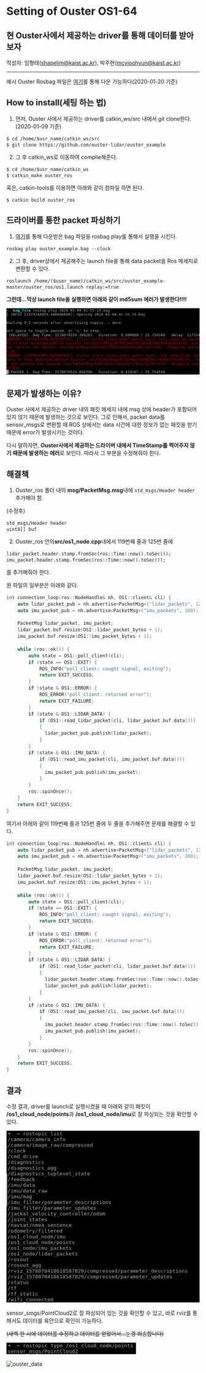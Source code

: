 # Setting of Ouster OS1-64

## 현 Ouster사에서 제공하는 driver를 통해 데이터를 받아보자 

작성자: 임형태(shapelim@kaist.ac.kr), 박주현(mcvjoohyun@kaist.ac.kr)

----

예시 Ouster Rosbag 파일은 [여기](https://www.dropbox.com/s/9gofcgfzaa8oyft/ouster_example.bag?dl=0)를 통해 다운 가능하다(2020-01-20 기준)

## How to install(세팅 하는 법)

1. 먼저, Ouster 사에서 제공하는 driver를 catkin_ws/src 내에서 git clone한다. (2020-01-09 기준)

<pre><code>$ cd /home/$usr_name/catkin_ws/src</code>
<code>$ git clone https://github.com/ouster-lidar/ouster_example</code></pre>

2. 그 후 catkin_ws로 이동하여 complie해준다.

<pre><code>$ cd /home/$usr_name/catkin_ws</code>
<code>$ catkin_make ouster_ros</code></pre>

혹은, catkin-tools를 이용하면 아래와 같이 컴파일 하면 된다.
<pre><code>$ catkin build ouster_ros</code></pre>

## 드라이버를 통한 packet 파싱하기

1. [여기](https://www.dropbox.com/s/9gofcgfzaa8oyft/ouster_example.bag?dl=0)를 통해 다운받은 bag 파일을 rosbag play를 통해서 실행을 시킨다.

<pre><code>rosbag play ouster_example.bag --clock</code></pre>

2. 그 후, driver상에서 제공해주는 launch file을 통해 data packet을 Ros 메세지로 변환할 수 있다.

<pre><code>roslaunch /home/($user_name)/catkin_ws/src/ouster_example-master/ouster_ros/os1.launch replay:=true</code></pre>
    
**그런데...막상 launch file을 실행하면 아래와 같이 md5sum 에러가 발생한다!!!!**
    
![error_occurs](/readme_materials/ouster_error.png)    
    
## 문제가 발생하는 이유?

Ouster 사에서 제공하는 driver 내의 패킷 메세지 내에 msg 상에 header가 포함되어 있지 않기 때문에 발생하는 것으로 보인다. 그로 인해서, packet data를 sensor_msgs로 변환할 때 ROS 상에서는 data 시간에 대한 정보가 없는 패킷을 받기 때문에 error가 발생시키는 것이다. 

다시 말하자면, **Ouster사에서 제공하는 드라이버 내에서 TimeStamp를 찍어주지 않기 때문에 발생하는 에러**로 보인다. 따라서 그 부분을 수정해줘야 한다.

## 해결책

1. Ouster_ros 폴더 내의 **msg/PacketMsg.msg**내에 <code>std_msgs/Header header</code> 추가해야 함.

(수정후)

<pre><code>std_msgs/Header header</code>
<code>uint8[] buf</code></pre>

2. Ouster_ros 안의**src/os1_node.cpp**내에서 119번째 줄과 125번 줄에 

<pre><code>lidar_packet.header.stamp.fromSec(ros::Time::now().toSec());</code>
<code>imu_packet.header.stamp.fromSec(ros::Time::now().toSec());</code></pre>

를 추가해줘야 한다.

원 파일의 일부분은 아래와 같다.


```cpp
int connection_loop(ros::NodeHandle& nh, OS1::client& cli) {
    auto lidar_packet_pub = nh.advertise<PacketMsg>("lidar_packets", 1280);
    auto imu_packet_pub = nh.advertise<PacketMsg>("imu_packets", 100);

    PacketMsg lidar_packet, imu_packet;
    lidar_packet.buf.resize(OS1::lidar_packet_bytes + 1);
    imu_packet.buf.resize(OS1::imu_packet_bytes + 1);

    while (ros::ok()) {
        auto state = OS1::poll_client(cli);
        if (state == OS1::EXIT) {
            ROS_INFO("poll_client: caught signal, exiting");
            return EXIT_SUCCESS;
        }
        if (state & OS1::ERROR) {
            ROS_ERROR("poll_client: returned error");
            return EXIT_FAILURE;
        }
        if (state & OS1::LIDAR_DATA) {
            if (OS1::read_lidar_packet(cli, lidar_packet.buf.data()))
            {
              lidar_packet_pub.publish(lidar_packet);
            }
        }
        if (state & OS1::IMU_DATA) {
            if (OS1::read_imu_packet(cli, imu_packet.buf.data()))
            {
              imu_packet_pub.publish(imu_packet);
            }
        }
        ros::spinOnce();
    }
    return EXIT_SUCCESS;
}
```

여기서 아래와 같이 119번째 줄과 125번 줄에 두 줄을 추가해주면 문제를 해결할 수 있다.

```cpp
int connection_loop(ros::NodeHandle& nh, OS1::client& cli) {
    auto lidar_packet_pub = nh.advertise<PacketMsg>("lidar_packets", 1280);
    auto imu_packet_pub = nh.advertise<PacketMsg>("imu_packets", 100);

    PacketMsg lidar_packet, imu_packet;
    lidar_packet.buf.resize(OS1::lidar_packet_bytes + 1);
    imu_packet.buf.resize(OS1::imu_packet_bytes + 1);

    while (ros::ok()) {
        auto state = OS1::poll_client(cli);
        if (state == OS1::EXIT) {
            ROS_INFO("poll_client: caught signal, exiting");
            return EXIT_SUCCESS;
        }
        if (state & OS1::ERROR) {
            ROS_ERROR("poll_client: returned error");
            return EXIT_FAILURE;
        }
        if (state & OS1::LIDAR_DATA) {
            if (OS1::read_lidar_packet(cli, lidar_packet.buf.data()))
            {
              lidar_packet.header.stamp.fromSec(ros::Time::now().toSec());
              lidar_packet_pub.publish(lidar_packet);
            }
        }
        if (state & OS1::IMU_DATA) {
            if (OS1::read_imu_packet(cli, imu_packet.buf.data()))
            {
              imu_packet.header.stamp.fromSec(ros::Time::now().toSec());
              imu_packet_pub.publish(imu_packet);
            }
        }
        ros::spinOnce();
    }
    return EXIT_SUCCESS;
}
```

## 결과

수정 결과, driver를 launch로 실행시켰을 때 아래와 같이 패킷이 **/os1_cloud_node/points**과 **/os1_cloud_node/imu**로 잘 파싱되는 것을 확인할 수 있다.

![ouster_after](/readme_materials/ouster_after.png)

sensor_smgs/PointCloud2로 잘 파싱되어 있는 것을 확인할 수 있고, 바로 rviz를 통해서도 데이터를 육안으로 확인이 가능하다. 

~~(새벽 한 시에 데이터를 수정하고 데이터를 얻었어서...눈갱 죄송합니다)~~

![ouster_type](/readme_materials/ouster_type.png)

![ouster_data](/readme_materials/ouster-data.gif)
